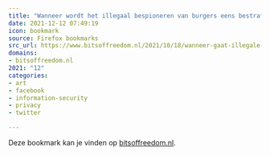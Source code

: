 ```yaml
---
title: "Wanneer wordt het illegaal bespioneren van burgers eens bestraft? – Bits of Freedom"
date: 2021-12-12 07:49:19
icon: bookmark
source: Firefox bookmarks
src_url: https://www.bitsoffreedom.nl/2021/10/18/wanneer-gaat-illegale-spionage-van-burgers-worden-bestraft/
domains:
- bitsoffreedom.nl
2021: "12"
categories:
- art
- facebook
- information-security
- privacy
- twitter

---
```

Deze bookmark kan je vinden op [bitsoffreedom.nl](https://www.bitsoffreedom.nl/2021/10/18/wanneer-gaat-illegale-spionage-van-burgers-worden-bestraft/).

